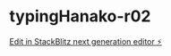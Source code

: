 # typingHanako-r02

[Edit in StackBlitz next generation editor ⚡️](https://stackblitz.com/~/github.com/tamatrading/typinghanako-r02)

